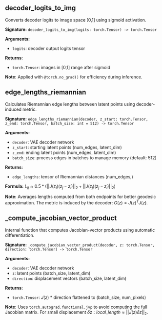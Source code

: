 ## decoder_logits_to_img
Converts decoder logits to image space [0,1] using sigmoid activation.

**Signature:** `decoder_logits_to_img(logits: torch.Tensor) -> torch.Tensor`

**Arguments:**
- `logits`: decoder output logits tensor

**Returns:**
- `torch.Tensor`: images in [0,1] range after sigmoid

**Note:** Applied with `@torch.no_grad()` for efficiency during inference.


## edge_lengths_riemannian
Calculates Riemannian edge lengths between latent points using decoder-induced metric.

**Signature:** `edge_lengths_riemannian(decoder, z_start: torch.Tensor, z_end: torch.Tensor, batch_size: int = 512) -> torch.Tensor`

**Arguments:**
- `decoder`: VAE decoder network
- `z_start`: starting latent points (num_edges, latent_dim)
- `z_end`: ending latent points (num_edges, latent_dim)  
- `batch_size`: process edges in batches to manage memory (default: 512)

**Returns:**
- `edge_lengths`: tensor of Riemannian distances (num_edges,)

**Formula:** $L_{ij} ≈ 0.5 * (||J(z_i)(z_j - z_i)||_2 + ||J(z_j)(z_j - z_i)||_2)$

**Note:** Averages lengths computed from both endpoints for better geodesic approximation. The metric is induced by the decoder: $G(z) = J(z)^T J(z)$.


## _compute_jacobian_vector_product
Internal function that computes Jacobian-vector products using automatic differentiation.

**Signature:** `_compute_jacobian_vector_product(decoder, z: torch.Tensor, direction: torch.Tensor) -> torch.Tensor`

**Arguments:**
- `decoder`: VAE decoder network
- `z`: latent points (batch_size, latent_dim)
- `direction`: displacement vectors (batch_size, latent_dim)

**Returns:**
- `torch.Tensor`: $J(z)$ * direction flattened to (batch_size, num_pixels)

**Note:** Uses `torch.autograd.functional.jvp` to avoid computing the full Jacobian matrix. For small displacement $\delta z: local\_length ≈ ||J(z) \delta z||_2$.
